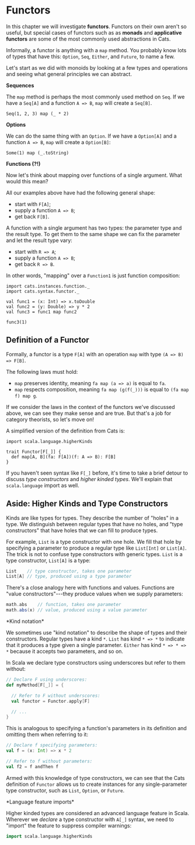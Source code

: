 # Functors

In this chapter we will investigate **functors**. 
Functors on their own aren't so useful, but special cases of functors such as as **monads** and **applicative functors** are some of the most commonly used abstractions in Cats.

Informally, a functor is anything with a `map` method. 
You probably know lots of types that have this: `Option`, `Seq`, `Either`, and `Future`, to name a few.

Let's start as we did with monoids by looking at a few types and operations and seeing what general principles we can abstract.

**Sequences**

The `map` method is perhaps the most commonly used method on `Seq`. 
If we have a `Seq[A]` and a function `A => B`, `map` will create a `Seq[B]`.

```tut:book
Seq(1, 2, 3) map (_ * 2)
```

**Options**

We can do the same thing with an `Option`. 
If we have a `Option[A]` and a function `A => B`, `map` will create a `Option[B]`:

```tut:book
Some(1) map (_.toString)
```

**Functions (?!)**

Now let's think about mapping over functions of a single argument. What would this mean?

All our examples above have had the following general shape:

 - start with `F[A]`;
 - supply a function `A => B`;
 - get back `F[B]`.

A function with a single argument has two types: the parameter type and the result type. 
To get them to the same shape we can fix the parameter and let the result type vary:

 - start with `R => A`;
 - supply a function `A => B`;
 - get back `R => B`.

In other words, "mapping" over a `Function1` is just function composition:

```tut:book
import cats.instances.function._
import cats.syntax.functor._

val func1 = (x: Int) => x.toDouble
val func2 = (y: Double) => y * 2
val func3 = func1 map func2

func3(1)
```

## Definition of a Functor

Formally, a functor is a type `F[A]` with an operation `map` with type `(A => B) => F[B]`.

The following laws must hold:

- `map` preserves identity, meaning `fa map (a => a)` is equal to `fa`.
- `map` respects composition, meaning `fa map (g(f(_)))` is equal to `(fa map f) map g`.

If we consider the laws in the context of the functors we've discussed above, we can see they make sense and are true. 
But that's a job for category theorists, so let's move on!

A simplified version of the definition from Cats is:

```tut:book
import scala.language.higherKinds

trait Functor[F[_]] {
  def map[A, B](fa: F[A])(f: A => B): F[B]
}
```

If you haven't seen syntax like `F[_]` before, it's time to take a brief detour to discuss *type constructors* and *higher kinded types*. 
We'll explain that `scala.language` import as well.

## Aside: Higher Kinds and Type Constructors

Kinds are like types for types. 
They describe the number of "holes" in a type. 
We distinguish between regular types that have no holes, and "type constructors" that have holes that we can fill to produce types.

For example, `List` is a type constructor with one hole. We fill that hole by specifying a parameter to produce a regular type like `List[Int]` or `List[A]`. The trick is not to confuse type constructors with generic types. `List` is a type constructor, `List[A]` is a type:

```scala
List    // type constructor, takes one parameter
List[A] // type, produced using a type parameter
```

There's a close analogy here with functions and values. Functions are "value constructors"---they produce values when we supply parameters:

```scala
math.abs    // function, takes one parameter
math.abs(x) // value, produced using a value parameter
```

<div class="callout callout-warning">
*Kind notation*

We sometimes use "kind notation" to describe the shape of types and their constructors. Regular types have a kind `*`. `List` has kind `* => *` to indicate that it produces a type given a single parameter. `Either` has kind `* => * => *` because it accepts two parameters, and so on.
</div>

In Scala we declare type constructors using underscores but refer to them without:

```scala
// Declare F using underscores:
def myMethod[F[_]] = {

  // Refer to F without underscores:
  val functor = Functor.apply[F]

  // ...
}
```

This is analogous to specifying a function's parameters in its definition and omitting them when referring to it:

```scala
// Declare f specifying parameters:
val f = (x: Int) => x * 2

// Refer to f without parameters:
val f2 = f andThen f
```

Armed with this knowledge of type constructors, we can see that the Cats definition of `Functor` allows us to create instances for any single-parameter type constructor, such as `List`, `Option`, or `Future`.

<div class="callout callout-info">
*Language feature imports*

Higher kinded types are considered an advanced language feature in Scala. 
Wherever we *declare* a type constructor with `A[_]` syntax, we need to "import" the feature to suppress compiler warnings:

```scala
import scala.language.higherKinds
```
</div>
